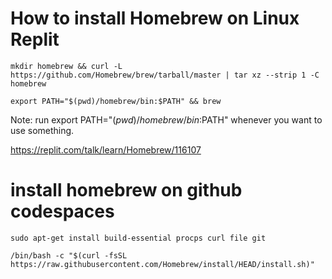 # How to install Homebrew on Linux Replit 
 ```
 mkdir homebrew && curl -L https://github.com/Homebrew/brew/tarball/master | tar xz --strip 1 -C homebrew

export PATH="$(pwd)/homebrew/bin:$PATH" && brew

```
Note: run export PATH="$(pwd)/homebrew/bin:$PATH" whenever you want to use something.

https://replit.com/talk/learn/Homebrew/116107

# install homebrew on github codespaces

```
sudo apt-get install build-essential procps curl file git

/bin/bash -c "$(curl -fsSL https://raw.githubusercontent.com/Homebrew/install/HEAD/install.sh)"

```
